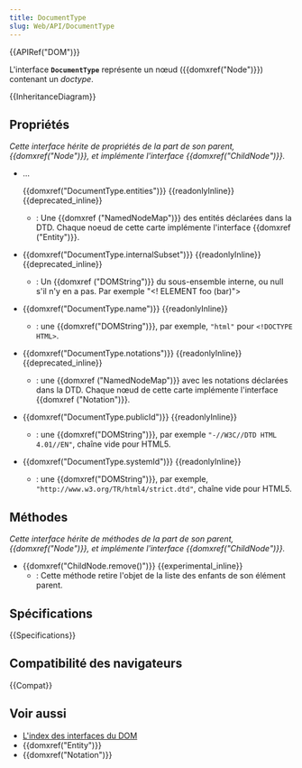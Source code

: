 ```yaml
---
title: DocumentType
slug: Web/API/DocumentType
---
```


{{APIRef("DOM")}}

L'interface **`DocumentType`** représente un nœud ({{domxref("Node")}}) contenant un _doctype_.

{{InheritanceDiagram}}

## Propriétés

_Cette interface hérite de propriétés de la part de son parent, {{domxref("Node")}}, et implémente l'interface {{domxref("ChildNode")}}._

- ...

  {{domxref("DocumentType.entities")}} {{readonlyInline}} {{deprecated_inline}}
  - : Une {{domxref ("NamedNodeMap")}} des entités déclarées dans la DTD. Chaque noeud de cette carte implémente l'interface {{domxref ("Entity")}}.

- {{domxref("DocumentType.internalSubset")}} {{readonlyInline}} {{deprecated_inline}}
  - : Un {{domxref ("DOMString")}} du sous-ensemble interne, ou null s'il n'y en a pas. Par exemple "\<! ELEMENT foo (bar)">
- {{domxref("DocumentType.name")}} {{readonlyInline}}
  - : une {{domxref("DOMString")}}, par exemple, `"html"` pour `<!DOCTYPE HTML>`.
- {{domxref("DocumentType.notations")}} {{readonlyInline}} {{deprecated_inline}}
  - : une {{domxref ("NamedNodeMap")}} avec les notations déclarées dans la DTD. Chaque nœud de cette carte implémente l'interface {{domxref ("Notation")}}.
- {{domxref("DocumentType.publicId")}} {{readonlyInline}}
  - : une {{domxref("DOMString")}}, par exemple `"-//W3C//DTD HTML 4.01//EN"`, chaîne vide pour HTML5.
- {{domxref("DocumentType.systemId")}} {{readonlyInline}}
  - : une {{domxref("DOMString")}}, par exemple, `"http://www.w3.org/TR/html4/strict.dtd"`, chaîne vide pour HTML5.

## Méthodes

_Cette interface hérite de méthodes de la part de son parent, {{domxref("Node")}}, et implémente l'interface {{domxref("ChildNode")}}._

- {{domxref("ChildNode.remove()")}} {{experimental_inline}}
  - : Cette méthode retire l'objet de la liste des enfants de son élément parent.

## Spécifications

{{Specifications}}

## Compatibilité des navigateurs

{{Compat}}

## Voir aussi

- [L'index des interfaces du DOM](/fr/docs/Web/API/Document_Object_Model)
- {{domxref("Entity")}}
- {{domxref("Notation")}}
